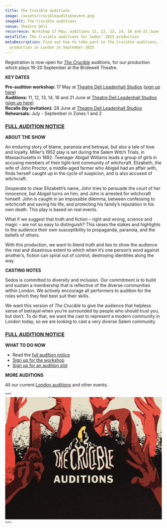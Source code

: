 ```yaml
---
title: The Crucible auditions
image: /assets/crucibleauditionevent.png
imageAlt: The Crucible auditions
venue: Theatre Deli
recurrence: Workshop 17 May; auditions 11, 12, 13, 14, 16 and 21 June
metaTitle: The Crucible auditions for Sedos’ 2025 production
metaDescription: Find out how to take part in The Crucible auditions, for a
  production in London in September 2025
---
```

Registration is now open for *[The Crucible](https://www.sedos.co.uk/shows/2025-the-crucible)* auditions, for our production which plays 16-20 September at the Bridewell Theatre.

**KEY DATES**

**Pre-audition workshop:** 17 May at [Theatre Deli Leadenhall Studios](https://www.sedos.co.uk/venues/theatre-deli) ([sign up here](https://membership.sedos.co.uk/signup/140))\
**Auditions:** 11, 12, 13, 14, 16 and 21 June at [Theatre Deli Leadenhall Studios](https://www.sedos.co.uk/venues/theatre-deli) ([sign up here](https://membership.sedos.co.uk/signup/141))\
**Recalls (by invitation):** 28 June at [Theatre Deli Leadenhall Studios](https://www.sedos.co.uk/venues/theatre-deli)\
**Rehearsals:** July - September in Zones 1 and 2

### [FULL AUDITION NOTICE](https://drive.google.com/drive/folders/1qQbYkRCXY0rLcWfYvUUXwsP4GRagtKfW)

**ABOUT THE SHOW**

An enduring story of blame, paranoia and betrayal, but also a tale of love and loyalty. Miller’s 1952 play is set during the Salem Witch Trials, in Massachusetts in 1692. Teenager Abigail Williams leads a group of girls in accusing members of their tight-knit community of witchcraft. Elizabeth, the wife of John Proctor, a middle-aged farmer who Abigail had an affair with, finds herself caught up in the cycle of suspicion, and is also accused of witchcraft. 

Desperate to clear Elizabeth’s name, John tries to persuade the court of her innocence, but Abigail turns on him, and John is arrested for witchcraft himself. John is caught in an impossible dilemma, between confessing to witchcraft and saving his life, and protecting his family’s reputation in his own death. This play is based on real events.

What if we suggest that truth and fiction – right and wrong, science and magic – are not so easy to distinguish? This raises the stakes and highlights to the audience their own susceptibility to propaganda, paranoia, and the beliefs of others. 

With this production, we want to blend truth and lies to show the audience the real and disastrous extent to which when it’s one person’s word against another’s, fiction can spiral out of control, destroying identities along the way.

**CASTING NOTES**

Sedos is committed to diversity and inclusion. Our commitment is to build and sustain a membership that is reflective of the diverse communities within London. We actively encourage all performers to audition for the roles which they feel best suit their skills.

We want this version of *The Crucible* to give the audience that helpless sense of betrayal when you’re surrounded by people who should trust you, but don’t. To do that, we want the cast to represent a modern community in London today, so we are looking to cast a very diverse Salem community.

### [FULL AUDITION NOTICE](https://drive.google.com/drive/folders/1qQbYkRCXY0rLcWfYvUUXwsP4GRagtKfW)

**WHAT TO DO NOW**

* Read the [full audition notice](https://drive.google.com/drive/folders/1qQbYkRCXY0rLcWfYvUUXwsP4GRagtKfW)
* [Sign up for the workshop](https://membership.sedos.co.uk/signup/140)
* [Sign up for an audition slot](https://membership.sedos.co.uk/signup/141)

**MORE AUDITIONS**

All our current [London auditions](https://www.sedos.co.uk/get-involved) and other events.

^^^
![The Crucible auditions](/assets/crucibleauditionevent.png)
^^^